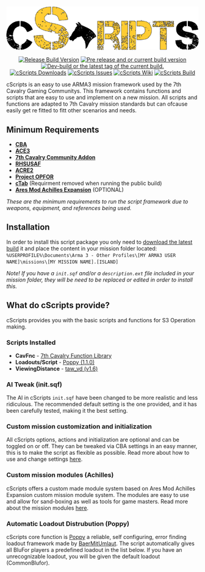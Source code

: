 <p align="center">
<img src="https://github.com/7Cav/cScripts/blob/master/resourses/logo.png" width="600">
</p>
<p align="center">
<a href="https://github.com/7Cav/cScripts/releases/latest"><img src="https://img.shields.io/github/release/7Cav/cScripts.svg?style=for-the-badge&label=Release%20Build" alt="Release Build Version"></a>
 <a href="https://github.com/7Cav/cScripts/releases/"><img src="https://img.shields.io/github/release/7Cav/cScripts/all.svg?style=for-the-badge&label=Pre-release" alt="Pre release and or current build version"></a>
 <a href="https://github.com/7Cav/cScripts/tags"><img src="https://img.shields.io/github/tag/7Cav/cScripts.svg?style=for-the-badge&colorB=df2d00&label=Latest%20Tag" alt="Dev-build or the latest tag of the current build."></a><br>
 <a href="https://github.com/7Cav/cScripts/releases/latest"><img src="https://img.shields.io/github/downloads/7cav/cScripts/total.svg?style=for-the-badge&label=Downloads" alt="cScripts Downloads"></a>
 <a href="https://github.com/7Cav/cScripts/issues"><img src="https://img.shields.io/github/issues-raw/7cav/cScripts.svg?style=for-the-badge&label=Issues" alt="cScripts Issues"></a>
 <a href="https://github.com/7Cav/cScripts/wiki"><img src="https://img.shields.io/badge/help-wiki-lightgrey.svg?logo=Wikipedia&style=for-the-badge" alt="cScripts Wiki"></a>
<a href="https://github.com/7Cav/cScripts/actions?query=workflow%3AArma">
    <img src="https://img.shields.io/github/workflow/status/7Cav/cScripts/Arma/master?logo=GitHub&style=for-the-badge" alt="cScripts Build">
</a>

</p>
cScripts is an easy to use ARMA3 mission framework used by the 7th Cavalry Gaming Communitys. This framework contains functions and scripts that are easy to use and implement on a new mission. All scripts and functions are adapted to 7th Cavalry mission standards but can ofcause easily get re fitted to fitt other scenarios and needs.

## Minimum Requirements
- [**CBA**](https://github.com/CBATeam/CBA_A3)
- [**ACE3**](https://ace3mod.com/)
- [**7th Cavalry Community Addon**](https://github.com/7Cav/7CavAddon)
- [**RHSUSAF**](http://www.rhsmods.org/)
- [**ACRE2**](https://github.com/IDI-Systems/acre2)
- [**Project OPFOR**](https://steamcommunity.com/sharedfiles/filedetails/?id=735566597)
- [**cTab**](https://github.com/Riouken/cTab) (Requirment removed when running the public build)
- [**Ares Mod Achilles Expansion**](https://github.com/ArmaAchilles/AresModAchillesExpansion) (OPTIONAL)

*These are the minimum requirements to run the script framework due to weapons, equipment, and references being used.*

## Installation
In order to install this script package you only need to [download the latest build](https://github.com/7Cav/cScripts/releases/latest) it and place the content in your mission folder located:
`%USERPROFILE%\Documents\Arma 3 - Other Profiles\[MY ARMA3 USER NAME]\missions\[MY MISSION NAME].[ISLAND]`

*Note! If you have a `init.sqf` and/or a `description.ext` file included in your mission folder, they will be need to be replaced or edited in order to install this.*

## What do cScripts provide?
cScripts provides you with the basic scripts and functions for S3 Operation making.

### Scripts Installed
- **CavFnc**                    -   [7th Cavalry Function Library](https://github.com/7Cav/cScripts/wiki/Features/)
- **Loadouts/Script**           -   [Poppy (1.1.0)](https://github.com/BaerMitUmlaut/Poppy)
- **ViewingDistance**           -   [taw_vd (v1.6)](http://www.armaholic.com/page.php?id=19751)

### AI Tweak (init.sqf)
The AI in cScripts `init.sqf` have been changed to be more realistic and less ridiculous. The recommended default setting is the one provided, and it has been carefully tested, making it the best setting.

### Custom mission customization and initialization
All cScripts options, actions and initialization are optional and can be toggled on or off. They can be tweaked via CBA settings in an easy manner, this is to make the script as flexible as possible. Read more about how to use and change settings [here](https://github.com/7Cav/cScripts/wiki/CBA-Mission-Settings).

### Custom mission modules (Achilles)
cScripts offers a custom made module system based on Ares Mod Achilles Expansion custom mission module system.
The modules are easy to use and allow for sand-boxing as well as tools for game masters. Read more about the mission modules [here](https://github.com/7Cav/cScripts/wiki/7Cav-Modules).

### Automatic Loadout Distrubution (Poppy)
cScripts core function is [Poppy](https://github.com/BaerMitUmlaut/Poppy) a reliable, self configuring, error finding loadout framework made by [BaerMitUmlaut](https://github.com/BaerMitUmlaut). The script automatically gives all BluFor players a predefined loadout in the list below. If you have an unrecognizable loadout, you will be given the default loadout (CommonBlufor).
